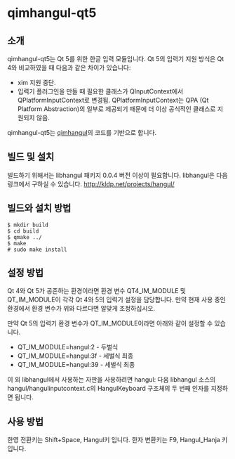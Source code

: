 qimhangul-qt5
=============

## 소개
qimhangul-qt5는 Qt 5를 위한 한글 입력 모듈입니다. Qt 5의 입력기 지원 방식은 Qt
4와 비교하였을 때 다음과 같은 차이가 있습니다:

* xim 지원 중단.
* 입력기 플러그인을 만들 때 필요한 클래스가 QInputContext에서
  QPlatformInputContext로 변경됨. QPlatformInputContext는 QPA (Qt Platform
Abstraction)의 일부로 제공되기 때문에 더 이상 공식적인 클래스로 지원되지 않음.

qimhangul-qt5는 [qimhangul](https://github.com/choehwanjin/qimhangul)의 코드를
기반으로 합니다.

## 빌드 및 설치
빌드하기 위해서는 libhangul 패키지 0.0.4 버전 이상이 필요합니다.
libhangul은 다음 링크에서 구하실 수 있습니다.
http://kldp.net/projects/hangul/

## 빌드와 설치 방법

    $ mkdir build
    $ cd build
    $ qmake ../
    $ make
    # sudo make install


## 설정 방법
Qt 4와 Qt 5가 공존하는 환경이라면 환경 변수 QT4_IM_MODULE 및 QT_IM_MODULE이 각각
Qt 4와 5의 입력기 설정을 담당합니다. 만약 현재 사용 중인 환경에서 환경 변수가
위와 다르다면 알맞게 조정하십시오.

만약 Qt 5의 입력기 환경 변수가 QT_IM_MODULE이라면 아래와 같이 설정할 수
있습니다.

* QT_IM_MODULE=hangul:2 - 두벌식
* QT_IM_MODULE=hangul:3f - 세벌식 최종
* QT_IM_MODULE=hangul:39 - 세벌식 최종

이 외 libhangul에서 사용하는 자판을 사용하려면 hangul: 다음 libhangul 소스의
hangul/hangulinputcontext.c의 HangulKeyboard 구조체의 두 번째 인자를 지정하면
됩니다.

## 사용 방법
한영 전환키는 Shift+Space, Hangul키 입니다.
한자 변환키는 F9, Hangul_Hanja 키 입니다.
